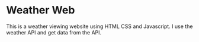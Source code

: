# Weather Web
This is a weather viewing website using HTML CSS and Javascript. I use the weather API and get data from the API.
